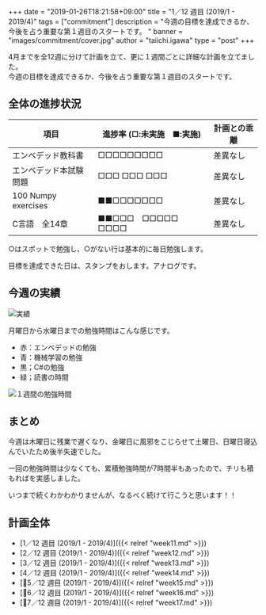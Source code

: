 +++
date = "2019-01-26T18:21:58+09:00"
title = "1／12 週目 (2019/1 - 2019/4)"
tags = ["commitment"]
description = "今週の目標を達成できるか、今後を占う重要な第１週目のスタートです。  "
banner = "images/commitment/cover.jpg"
author = "taiichi.igawa"
type = "post"
+++

4月までを全12週に分けて計画を立て、更に１週間ごとに詳細な計画を立てました。  
今週の目標を達成できるか、今後を占う重要な第１週目のスタートです。  

<!-- more -->

## 全体の進捗状況

| 項目                  | 進捗率 (□:未実施　■:実施) | 計画との乖離 |
|---------------------|------------------|--------|
| エンベデッド教科書           | □□□□□□□□□        | 差異なし   |
| エンベデッド本試験問題         | □□□ □□□ □□□      | 差異なし   |
| 100 Numpy exercises | ■■□□□□□□□        | 差異なし   |
| C言語　全14章            | ■■□□□　□□□□□　□□□□ | 差異なし   |

○はスポットで勉強し、○がない行は基本的に毎日勉強します。

目標を達成できた日は、スタンプをおします。アナログです。

## 今週の実績

![実績](/images/commitment/week11/week11_done.jpeg)

月曜日から水曜日までの勉強時間はこんな感じです。

* 赤：エンベデッドの勉強
* 青：機械学習の勉強
* 黒；C#の勉強
* 緑；読書の時間

![１週間の勉強時間](/images/commitment/week11/week11_chart.png)

## まとめ

今週は木曜日に残業で遅くなり、金曜日に風邪をこじらせて土曜日、日曜日寝込んでいたため後半失速でした。

一回の勉強時間は少なくても、累積勉強時間が7時間半もあったので、チリも積もればを実感しました。

いつまで続くわかわかりませんが、なるべく続けて行こうと思います！！

## 計画全体
* [1／12 週目 (2019/1 - 2019/4)]({{< relref "week11.md" >}})
* [2／12 週目 (2019/1 - 2019/4)]({{< relref "week12.md" >}})
* [3／12 週目 (2019/1 - 2019/4)]({{< relref "week13.md" >}})
* [4／12 週目 (2019/1 - 2019/4)]({{< relref "week14.md" >}})
* [5／12 週目 (2019/1 - 2019/4)]({{< relref "week15.md" >}})
* [6／12 週目 (2019/1 - 2019/4)]({{< relref "week16.md" >}})
* [7／12 週目 (2019/1 - 2019/4)]({{< relref "week17.md" >}})
